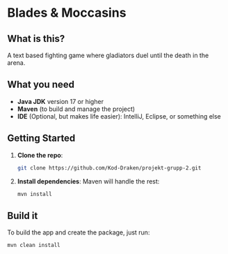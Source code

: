 # Blades & Moccasins

## What is this?

A text based fighting game where gladiators duel until the death in the arena.

## What you need

- **Java JDK** version 17 or higher
- **Maven** (to build and manage the project)
- **IDE** (Optional, but makes life easier): IntelliJ, Eclipse, or something else

## Getting Started

1. **Clone the repo**:
    ```bash
    git clone https://github.com/Kod-Draken/projekt-grupp-2.git
    ```

2. **Install dependencies**:
   Maven will handle the rest:
    ```bash
    mvn install
    ```

## Build it

To build the app and create the package, just run:

```bash
mvn clean install
